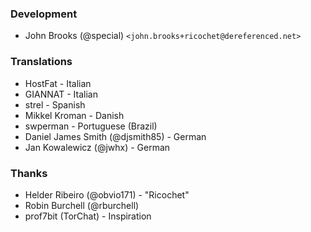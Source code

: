### Development
* John Brooks (@special) `<john.brooks+ricochet@dereferenced.net>`

### Translations
* HostFat - Italian
* GIANNAT - Italian
* strel - Spanish
* Mikkel Kroman - Danish
* swperman - Portuguese (Brazil)
* Daniel James Smith (@djsmith85) - German
* Jan Kowalewicz (@jwhx) - German

### Thanks
* Helder Ribeiro (@obvio171) - "Ricochet"
* Robin Burchell (@rburchell)
* prof7bit (TorChat) - Inspiration
